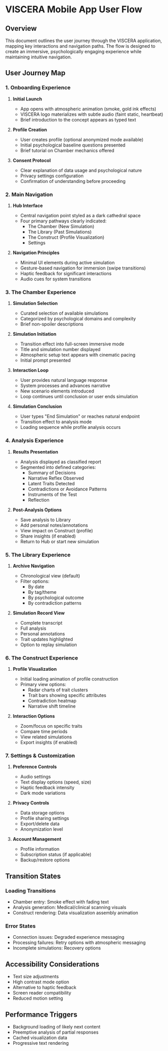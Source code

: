 # VISCERA Mobile App User Flow

## Overview
This document outlines the user journey through the VISCERA application, mapping key interactions and navigation paths. The flow is designed to create an immersive, psychologically engaging experience while maintaining intuitive navigation.

## User Journey Map

### 1. Onboarding Experience
1. **Initial Launch**
   - App opens with atmospheric animation (smoke, gold ink effects)
   - VISCERA logo materializes with subtle audio (faint static, heartbeat)
   - Brief introduction to the concept appears as typed text

2. **Profile Creation**
   - User creates profile (optional anonymized mode available)
   - Initial psychological baseline questions presented
   - Brief tutorial on Chamber mechanics offered

3. **Consent Protocol**
   - Clear explanation of data usage and psychological nature
   - Privacy settings configuration
   - Confirmation of understanding before proceeding

### 2. Main Navigation

1. **Hub Interface**
   - Central navigation point styled as a dark cathedral space
   - Four primary pathways clearly indicated:
     - The Chamber (New Simulation)
     - The Library (Past Simulations)
     - The Construct (Profile Visualization)
     - Settings

2. **Navigation Principles**
   - Minimal UI elements during active simulation
   - Gesture-based navigation for immersion (swipe transitions)
   - Haptic feedback for significant interactions
   - Audio cues for system transitions

### 3. The Chamber Experience

1. **Simulation Selection**
   - Curated selection of available simulations
   - Categorized by psychological domains and complexity
   - Brief non-spoiler descriptions

2. **Simulation Initiation**
   - Transition effect into full-screen immersive mode
   - Title and simulation number displayed
   - Atmospheric setup text appears with cinematic pacing
   - Initial prompt presented

3. **Interaction Loop**
   - User provides natural language response
   - System processes and advances narrative
   - New scenario elements introduced
   - Loop continues until conclusion or user ends simulation

4. **Simulation Conclusion**
   - User types "End Simulation" or reaches natural endpoint
   - Transition effect to analysis mode
   - Loading sequence while profile analysis occurs

### 4. Analysis Experience

1. **Results Presentation**
   - Analysis displayed as classified report
   - Segmented into defined categories:
     - Summary of Decisions
     - Narrative Reflex Observed
     - Latent Traits Detected
     - Contradictions or Avoidance Patterns
     - Instruments of the Test
     - Reflection

2. **Post-Analysis Options**
   - Save analysis to Library
   - Add personal notes/annotations
   - View impact on Construct (profile)
   - Share insights (if enabled)
   - Return to Hub or start new simulation

### 5. The Library Experience

1. **Archive Navigation**
   - Chronological view (default)
   - Filter options:
     - By date
     - By tag/theme
     - By psychological outcome
     - By contradiction patterns

2. **Simulation Record View**
   - Complete transcript
   - Full analysis
   - Personal annotations
   - Trait updates highlighted
   - Option to replay simulation

### 6. The Construct Experience

1. **Profile Visualization**
   - Initial loading animation of profile construction
   - Primary view options:
     - Radar charts of trait clusters
     - Trait bars showing specific attributes
     - Contradiction heatmap
     - Narrative shift timeline

2. **Interaction Options**
   - Zoom/focus on specific traits
   - Compare time periods
   - View related simulations
   - Export insights (if enabled)

### 7. Settings & Customization

1. **Preference Controls**
   - Audio settings
   - Text display options (speed, size)
   - Haptic feedback intensity
   - Dark mode variations

2. **Privacy Controls**
   - Data storage options
   - Profile sharing settings
   - Export/delete data
   - Anonymization level

3. **Account Management**
   - Profile information
   - Subscription status (if applicable)
   - Backup/restore options

## Transition States

### Loading Transitions
- Chamber entry: Smoke effect with fading text
- Analysis generation: Medical/clinical scanning visuals
- Construct rendering: Data visualization assembly animation

### Error States
- Connection issues: Degraded experience messaging
- Processing failures: Retry options with atmospheric messaging
- Incomplete simulations: Recovery options

## Accessibility Considerations

- Text size adjustments
- High contrast mode option
- Alternative to haptic feedback
- Screen reader compatibility
- Reduced motion setting

## Performance Triggers

- Background loading of likely next content
- Preemptive analysis of partial responses
- Cached visualization data
- Progressive text rendering
